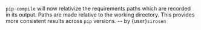 `pip-compile` will now relativize the requirements paths which are recorded in
its output.
Paths are made relative to the working directory.
This provides more consistent results across `pip` versions.
-- by {user}`sirosen`
